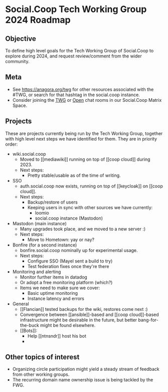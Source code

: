 # Social.Coop Tech Working Group 2024 Roadmap

## Objective
To define high level goals for the Tech Working Group of Social.Coop to explore during 2024, and request review/comment from the wider community.

## Meta
- See https://anagora.org/twg for other resources associated with the #TWG, or search for that hashtag in the social.coop instance.
- Consider joining the [TWG](https://matrix.to/#/#socialcoop-tech:matrix.org) or [Open](https://matrix.to/#/#SocialCoop:matrix.org) chat rooms in our Social.Coop Matrix Space.

## Projects

These are projects currently being run by the Tech Working Group, together with high level next steps we have identified for them. They are in priority order:

- wiki.social.coop
   - Moved to [[mediawiki]] running on top of [[coop cloud]] during 2023.
   - Next steps:
       - Pretty stable/usable as of the time of writing.
- SSO
   - auth.social.coop now exists, running on top of [[keycloak]] on [[coop cloud]].
   - Next steps:
       - Backup/restore of users
       - Keeping users in sync with other sources we have currently:
           - loomio
           - social.coop instance (Mastodon)
- Mastodon (main instance)
   - Many upgrades took place, and we moved to a new server :)
   - Next steps:
       - Move to Hometown: yay or nay?
- Bonfire (for a second instance)
   - bonfire.social.coop nominally up for experimental usage.
   - Next steps:
       - Configure SSO (Mayel sent a build to try)
       - Test federation fixes once they're there
- Monitoring and alerting
    - Monitor further items in datadog
    - Or adopt a free monitoring platform (which?)
    - Items we need to make sure we cover:
        - Basic uptime monitoring
        - Instance latency and errors
- General
    - [[Flancian]] tested backups for the wiki, restores come next :)
    - Convergence between [[ansible]]-based and [[coop cloud]]-based infrastructure might be desirable in the future, but better bang-for-the-buck might be found elsewhere.
    - [[Bots]]:
        - Help [[ntnsndr]] host his bot
        - 
       
## Other topics of interest
- Organizing circle participation might yield a steady stream of feedback from other working groups.
- The recurring domain name ownership issue is being tackled by the FWG.
